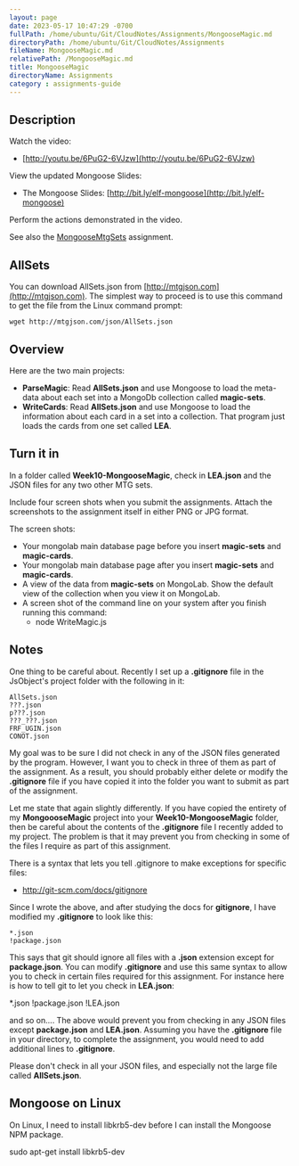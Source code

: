 ```yaml
---
layout: page
date: 2023-05-17 10:47:29 -0700
fullPath: /home/ubuntu/Git/CloudNotes/Assignments/MongooseMagic.md
directoryPath: /home/ubuntu/Git/CloudNotes/Assignments
fileName: MongooseMagic.md
relativePath: /MongooseMagic.md
title: MongooseMagic
directoryName: Assignments
category : assignments-guide
---
```


## Description

Watch the video:

- [http://youtu.be/6PuG2-6VJzw](http://youtu.be/6PuG2-6VJzw)

View the updated Mongoose Slides:

- The Mongoose Slides: [http://bit.ly/elf-mongoose](http://bit.ly/elf-mongoose)

Perform the actions demonstrated in the video.

See also the [MongooseMtgSets][mtgsets] assignment.

[mtgsets]: http://www.ccalvert.net/books/CloudNotes/Assignments/MongooseMtgSets.html

## AllSets

You can download AllSets.json from [http://mtgjson.com](http://mtgjson.com).
The simplest way to proceed is to use this command to get the file from the Linux command prompt:

```
wget http://mtgjson.com/json/AllSets.json
```

## Overview

Here are the two main projects:

- **ParseMagic**: Read **AllSets.json** and use Mongoose to load the meta-data about each  set into a MongoDb collection called **magic-sets**.
- **WriteCards**: Read **AllSets.json** and use Mongoose to load the information about each card in a set into a collection. That program just loads the cards from one set called **LEA**.

## Turn it in

In a folder called **Week10-MongooseMagic**, check in **LEA.json** and the JSON files for any two other MTG sets.

Include four screen shots when you submit the assignments. Attach the screenshots to the assignment itself in either PNG or JPG format. 

The screen shots:

- Your mongolab main database page before you insert **magic-sets** and **magic-cards**.
- Your mongolab main database page after you insert **magic-sets** and **magic-cards**.
- A view of the data from **magic-sets** on MongoLab. Show the default view of the collection when you view it on MongoLab.
- A screen shot of the command line on your system after you finish running this command:
    - node WriteMagic.js 

## Notes

One thing to be careful about. Recently I set up a **.gitignore** file in the JsObject's project folder with the following in it:

```
AllSets.json
???.json
p???.json
???_???.json
FRF_UGIN.json
CONOT.json
```

My goal was to be sure I did not check in any of the JSON files generated by the program. However, I want you to check in three of them as part of the assignment. As a result, you should probably either delete or modify the **.gitignore** file if you have copied it into the folder you want to submit as part of the assignment. 

Let me state that again slightly differently. If you have copied the entirety of my **MongoooseMagic** project into your **Week10-MongooseMagic** folder, then be careful about the contents of the **.gitignore** file I recently added to my project. The problem is that it may prevent you from checking in some of the files I require as part of this assignment. 

There is a syntax that lets you tell .gitignore to make exceptions for specific files:

- <http://git-scm.com/docs/gitignore>

Since I wrote the above, and after studying the docs for **gitignore**, I have modified my **.gitignore** to look like this:

```
*.json
!package.json
```

This says that git should ignore all files with a **.json** extension except for **package.json**. You can modify **.gitignore** and use this same syntax to allow you to check in certain files required for this assignment. For instance here is how to tell git to let you check in **LEA.json**:

*.json
!package.json
!LEA.json

and so on.... The above would prevent you from checking in any JSON files except **package.json** and **LEA.json**. Assuming you have the **.gitignore** file in your directory, to complete the assignment, you would need to add additional lines to **.gitignore**. 

Please don't check in all your JSON files, and especially not the large file called **AllSets.json**.

## Mongoose on Linux

On Linux, I need to install libkrb5-dev before I can install the Mongoose
NPM package.

sudo apt-get install libkrb5-dev
